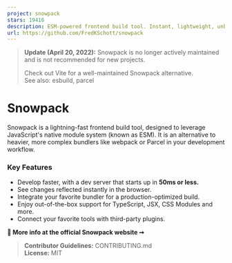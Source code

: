 ```yaml
---
project: snowpack
stars: 19416
description: ESM-powered frontend build tool. Instant, lightweight, unbundled development. ✌️
url: https://github.com/FredKSchott/snowpack
---
```


> **Update (April 20, 2022):** Snowpack is no longer actively maintained and is not recommended for new projects.
> 
> Check out Vite for a well-maintained Snowpack alternative.  
> See also: esbuild, parcel

Snowpack
========

Snowpack is a lightning-fast frontend build tool, designed to leverage JavaScript's native module system (known as ESM). It is an alternative to heavier, more complex bundlers like webpack or Parcel in your development workflow.

### Key Features

-   Develop faster, with a dev server that starts up in **50ms or less.**
-   See changes reflected instantly in the browser.
-   Integrate your favorite bundler for a production-optimized build.
-   Enjoy out-of-the-box support for TypeScript, JSX, CSS Modules and more.
-   Connect your favorite tools with third-party plugins.

**💁 More info at the official Snowpack website ➞**

  

> **Contributor Guidelines:** CONTRIBUTING.md  
> **License:** MIT
